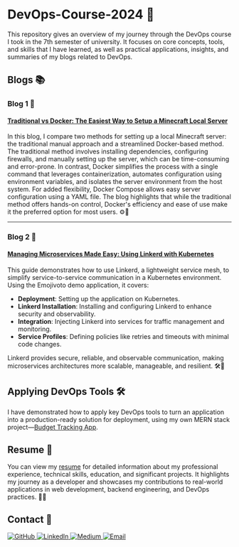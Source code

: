 # DevOps-Course-2024 🚀  
This repository gives an overview of my journey through the DevOps course I took in the 7th semester of university. It focuses on core concepts, tools, and skills that I have learned, as well as practical applications, insights, and summaries of my blogs related to DevOps.

## Blogs 📚  

### Blog 1 📝  
#### [Traditional vs Docker: The Easiest Way to Setup a Minecraft Local Server](https://medium.com/@moazfarrukh/traditional-vs-docker-the-easiest-way-to-setup-a-minecraft-local-server)  
In this blog, I compare two methods for setting up a local Minecraft server: the traditional manual approach and a streamlined Docker-based method. The traditional method involves installing dependencies, configuring firewalls, and manually setting up the server, which can be time-consuming and error-prone. In contrast, Docker simplifies the process with a single command that leverages containerization, automates configuration using environment variables, and isolates the server environment from the host system. For added flexibility, Docker Compose allows easy server configuration using a YAML file. The blog highlights that while the traditional method offers hands-on control, Docker's efficiency and ease of use make it the preferred option for most users. ⚙️🐳  

---

### Blog 2 📝  
#### [Managing Microservices Made Easy: Using Linkerd with Kubernetes](https://medium.com/@moazfarrukh/managing-microservices-made-easy-using-linkerd-with-kubernetes)  
This guide demonstrates how to use Linkerd, a lightweight service mesh, to simplify service-to-service communication in a Kubernetes environment. Using the Emojivoto demo application, it covers:  
- **Deployment**: Setting up the application on Kubernetes.  
- **Linkerd Installation**: Installing and configuring Linkerd to enhance security and observability.  
- **Integration**: Injecting Linkerd into services for traffic management and monitoring.  
- **Service Profiles**: Defining policies like retries and timeouts with minimal code changes.  

Linkerd provides secure, reliable, and observable communication, making microservices architectures more scalable, manageable, and resilient. 🛠️🔧  

## Applying DevOps Tools 🛠️
I have demonstrated how to apply key DevOps tools to turn an application into a production-ready solution for deployment, using my own MERN stack project—[Budget Tracking App](./budget-tracking-app).  
## Resume 📄  
You can view my [resume](./Resume.md) for detailed information about my professional experience, technical skills, education, and significant projects. It highlights my journey as a developer and showcases my contributions to real-world applications in web development, backend engineering, and DevOps practices. 👨‍💻  

## Contact 📩  
<a href="https://github.com/moazfarrukh" target="_blank">
    <img src="https://img.shields.io/badge/GitHub-181717?style=for-the-badge&logo=github&logoColor=white" alt="GitHub">
</a>
<a href="https://www.linkedin.com/in/moazfarrukh/" target="_blank">
    <img src="https://img.shields.io/badge/LinkedIn-0A66C2?style=for-the-badge&logo=linkedin&logoColor=white" alt="LinkedIn">
</a>
<a href="https://medium.com/@moazfarrukh/" target="_blank">
    <img src="https://img.shields.io/badge/Medium-000000?style=for-the-badge&logo=medium&logoColor=white" alt="Medium">
</a>
<a href="mailto:maazfarrukh@gmail.com" target="_blank">
    <img src="https://img.shields.io/badge/Email-D14836?style=for-the-badge&logo=gmail&logoColor=white" alt="Email">
</a>
